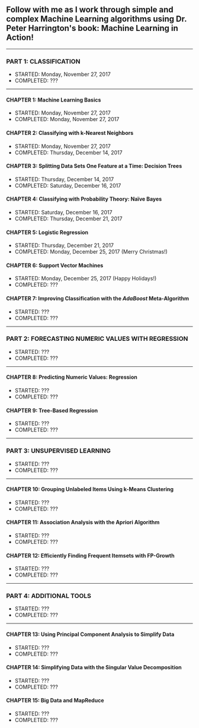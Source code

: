 ## Follow with me as I work through simple and complex Machine Learning algorithms using Dr. Peter Harrington's book: Machine Learning in Action! 

***
### PART 1: CLASSIFICATION
- STARTED: Monday, November 27, 2017
- COMPLETED: ???
***

#### CHAPTER 1: Machine Learning Basics
- STARTED: Monday, November 27, 2017
- COMPLETED: Monday, November 27, 2017

#### CHAPTER 2: Classifying with k-Nearest Neighbors
- STARTED: Monday, November 27, 2017
- COMPLETED: Thursday, December 14, 2017

#### CHAPTER 3: Splitting Data Sets One Feature at a Time: Decision Trees
- STARTED: Thursday, December 14, 2017
- COMPLETED: Saturday, December 16, 2017

#### CHAPTER 4: Classifying with Probability Theory: Naïve Bayes
- STARTED: Saturday, December 16, 2017
- COMPLETED: Thursday, December 21, 2017

#### CHAPTER 5: Logistic Regression
- STARTED: Thursday, December 21, 2017
- COMPLETED: Monday, December 25, 2017 (Merry Christmas!)

#### CHAPTER 6: Support Vector Machines
- STARTED: Monday, December 25, 2017 (Happy Holidays!)
- COMPLETED: ???

#### CHAPTER 7: Improving Classification with the <i>AdaBoost</i> Meta-Algorithm
- STARTED: ???
- COMPLETED: ???

***
### PART 2: FORECASTING NUMERIC VALUES WITH REGRESSION
- STARTED: ???
- COMPLETED: ???
***

#### CHAPTER 8: Predicting Numeric Values: Regression
- STARTED: ???
- COMPLETED: ???

#### CHAPTER 9: Tree-Based Regression
- STARTED: ???
- COMPLETED: ???

***
### PART 3: UNSUPERVISED LEARNING
- STARTED: ???
- COMPLETED: ???
***

#### CHAPTER 10: Grouping Unlabeled Items Using k-Means Clustering
- STARTED: ???
- COMPLETED: ???

#### CHAPTER 11: Association Analysis with the Apriori Algorithm
- STARTED: ???
- COMPLETED: ???

#### CHAPTER 12: Efficiently Finding Frequent Itemsets with FP-Growth
- STARTED: ???
- COMPLETED: ???

***
### PART 4: ADDITIONAL TOOLS
- STARTED: ???
- COMPLETED: ???
***

#### CHAPTER 13: Using Principal Component Analysis to Simplify Data
- STARTED: ???
- COMPLETED: ???

#### CHAPTER 14: Simplifying Data with the Singular Value Decomposition
- STARTED: ???
- COMPLETED: ???

#### CHAPTER 15: Big Data and MapReduce
- STARTED: ???
- COMPLETED: ???